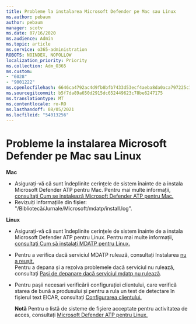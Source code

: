 ```yaml
---
title: Probleme la instalarea Microsoft Defender pe Mac sau Linux
ms.author: pebaum
author: pebaum
manager: scotv
ms.date: 07/16/2020
ms.audience: Admin
ms.topic: article
ms.service: o365-administration
ROBOTS: NOINDEX, NOFOLLOW
localization_priority: Priority
ms.collection: Adm_O365
ms.custom:
- "6028"
- "9001222"
ms.openlocfilehash: 6646ca4792ac4d9fb8bfb7433d53ecf4aeba8da0aca797225c16c02b28499889
ms.sourcegitcommit: b5f7da89a650d2915dc652449623c78be6247175
ms.translationtype: MT
ms.contentlocale: ro-RO
ms.lasthandoff: 08/05/2021
ms.locfileid: "54013256"
---
```

# <a name="issues-installing-microsoft-defender-on-mac-or-linux"></a>Probleme la instalarea Microsoft Defender pe Mac sau Linux

**Mac**

- Asigurați-vă că sunt îndeplinite cerințele de sistem înainte de a instala Microsoft Defender ATP pentru Mac. Pentru mai multe informații, [consultați Cum se instalează Microsoft Defender ATP pentru Mac.](/windows/security/threat-protection/microsoft-defender-atp/microsoft-defender-atp-mac#how-to-install-microsoft-defender-atp-for-mac)  
- Revizuiți informațiile din fișier: "/Bibliotecă/Jurnale/Microsoft/mdatp/install.log".

**Linux**

- Asigurați-vă că sunt îndeplinite cerințele de sistem înainte de a instala Microsoft Defender ATP pentru Linux. Pentru mai multe informații, [consultați Cum să instalați MDATP pentru Linux.](/windows/security/threat-protection/microsoft-defender-atp/microsoft-defender-atp-linux#system-requirements) 
- Pentru a verifica dacă serviciul MDATP rulează, consultați Instalarea [nu a reușit.](/windows/security/threat-protection/microsoft-defender-atp/linux-support-install#installation-failed)  
    Pentru a depana și a rezolva problemele dacă serviciul nu rulează, consultați [Pași de depanare dacă serviciul mdatp nu rulează](/windows/security/threat-protection/microsoft-defender-atp/linux-support-install#steps-to-troubleshoot-if-mdatp-service-isnt-running).
- Pentru pașii necesari verificării configurației clientului, care verifică starea de bună a produsului și pentru a rula un test de detectare în fișierul text EICAR, consultați [Configurarea clientului.](/windows/security/threat-protection/microsoft-defender-atp/linux-install-manually#client-configuration)  

    **Notă** Pentru o listă de sisteme de fișiere acceptate pentru activitatea de acces, consultați [Microsoft Defender ATP pentru Linux.](/windows/security/threat-protection/microsoft-defender-atp/microsoft-defender-atp-linux#system-requirements)